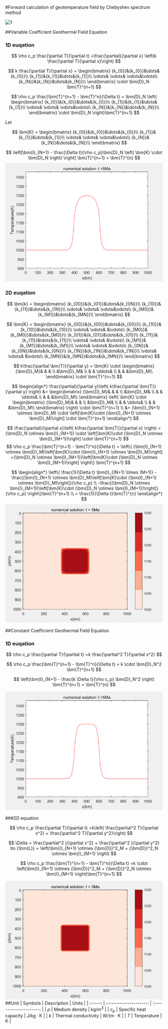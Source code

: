 #Forward calculation of geotemperature field by Chebyshev spectrum method

![1](<http://latex.codecogs.com/svg.latex?\int_a^bf(x)\ dx>)

##Variable Coefficient Geothermal Field Equation

### 1D euqation

$$
\rho c_p \frac{\partial T}{\partial t}
 =\frac{\partial}{\partial x} \left(k \frac{\partial T}{\partial x}\right)
$$

$$
k \frac{\partial T}{\partial x} =
\begin{bmatrix}
{k_{0}}&{k_{0}}&\dots&{k_{0}}\\
{k_{1}}&{k_{1}}&\dots&{k_{1}}\\
\vdots& \vdots& \vdots&\vdots\\
{k_{N}}&{k_{N}}&\dots&{k_{N}}\\
\end{bmatrix}
\cdot \bm{D}_N \bm{T}^{n+1}
$$

$$
\rho c_p \frac{\bm{T}^{n+1} - \bm{T}^n}{\Delta t}
= \bm{D}_N
\left(
\begin{bmatrix}
{k_{0}}&{k_{0}}&\dots&{k_{0}}\\
{k_{1}}&{k_{1}}&\dots&{k_{1}}\\
\vdots& \vdots& \vdots&\vdots\\
{k_{N}}&{k_{N}}&\dots&{k_{N}}\\
\end{bmatrix}
\cdot \bm{D}_N
\right)\bm{T}^{n+1}
$$

Let

$$
\bm{K} =
\begin{bmatrix}
{k_{0}}&{k_{0}}&\dots&{k_{0}}\\
{k_{1}}&{k_{1}}&\dots&{k_{1}}\\
\vdots& \vdots& \vdots&\vdots\\
{k_{N}}&{k_{N}}&\dots&{k_{N}}\\
\end{bmatrix}
$$

$$
\left[\bm{I}_{N+1} - \frac{\Delta t}{\rho c_p}\bm{D}_N \left( \bm{K} \cdot \bm{D}_N \right) \right] \bm{T}^{n+1} = \bm{T}^{n}
$$
![VariableCoeffieientGeoThermalFIeld1D](Figures/VariableCoeffieientGeoThermalFIeld1D.gif)

### 2D euqation

$$
\bm{k} =
\begin{bmatrix}
{k_{00}}&{k_{01}}&\dots&{k_{0N}}\\
{k_{10}}&{k_{11}}&\dots&{k_{1N}}\\
\vdots& \vdots& \vdots&\vdots\\
{k_{M0}}&{k_{M1}}&\dots&{k_{MN}}\\
\end{bmatrix}
$$

$$
\bm{K} =
\begin{bmatrix}
{k_{00}}&{k_{00}}&\dots&{k_{00}}\\
{k_{10}}&{k_{10}}&\dots&{k_{10}}\\
\vdots& \vdots& &\vdots\\
{k_{M0}}&{k_{M0}}&\dots&{k_{M0}}\\
{k_{01}}&{k_{01}}&\dots&{k_{01}}\\
{k_{11}}&{k_{11}}&\dots&{k_{11}}\\
\vdots& \vdots& &\vdots\\
{k_{M1}}&{k_{M1}}&\dots&{k_{M1}}\\
\vdots& \vdots& &\vdots\\
{k_{0N}}&{k_{0N}}&\dots&{k_{0N}}\\
{k_{1N}}&{k_{1N}}&\dots&{k_{1N}}\\
\vdots& \vdots& &\vdots\\
{k_{MN}}&{k_{MN}}&\dots&{k_{MN}}\\
\end{bmatrix}
$$

$$
k\frac{\partial \bm{T}}{\partial y}
= \bm{K} \cdot
\begin{bmatrix}
{\bm{D}_M}&     &    &        \\
        &\bm{D}_M&        \\
      &       & \ddots&      \\
        &        &     &\bm{D}_M\\
\end{bmatrix}
\cdot \bm{T}^{n+1}
$$

$$
\begin{align*}
\frac{\partial}{\partial y}\left( k\frac{\partial \bm{T}}{\partial y} \right)
&= \begin{bmatrix}
{\bm{D}_M}&     &    &        \\
        &\bm{D}_M&        \\
      &       & \ddots&      \\
        &        &     &\bm{D}_M\\
\end{bmatrix}
\left(
 \bm{K} \cdot
\begin{bmatrix}
{\bm{D}_M}&     &    &        \\
        &\bm{D}_M&        \\
      &       & \ddots&      \\
        &        &     &\bm{D}_M\\
\end{bmatrix}
    \right)
\cdot \bm{T}^{n+1} \\
&= (\bm{I}_{N+1} \otimes \bm{D}_M) \cdot
\left[\bm{K}\cdot (\bm{I}_{N+1} \otimes \bm{D}_M)\right] \cdot \bm{T}^{n+1}
\end{align*}
$$

$$
\frac{\partial}{\partial x}\left( k\frac{\partial \bm{T}}{\partial x} \right)
=  (\bm{D}_N \otimes \bm{I}_{M+1}) \cdot
\left[\bm{K}\cdot (\bm{D}_N \otimes \bm{I}_{M+1})\right] \cdot \bm{T}^{n+1}
$$
$$
\rho c_p \frac{\bm{T}^{n+1} - \bm{T}^n}{\Delta t}
= \left\{
(\bm{I}_{N+1} \otimes \bm{D}_M)\left[\bm{K}\cdot (\bm{I}_{N+1} \otimes \bm{D}_M)\right]
+(\bm{D}_N \otimes \bm{I}_{M+1})\left[\bm{K}\cdot (\bm{D}_N \otimes \bm{I}_{M+1})\right]
    \right\}
\bm{T}^{n+1} 
$$

$$
\begin{align*}
\left\{ \frac{1}{\Delta t} \bm{I}_{(N+1) \times (M+1)} - 
\frac{(\bm{I}_{N+1} \otimes \bm{D}_M)\left[\bm{K}\cdot (\bm{I}_{N+1} \otimes \bm{D}_M)\right]}{\rho c_p} \\ -\frac{(\bm{D}_N \otimes \bm{I}_{M+1})\left[\bm{K}\cdot (\bm{D}_N \otimes \bm{I}_{M+1})\right]}{\rho c_p} \right\}\bm{T}^{n+1} \\
 = \frac{1}{\Delta t}\bm{T}^{n} 
\end{align*}
$$
![VariableCoeffieientGeoThermalFIeld2D](Figures/VariableCoeffieientGeoThermalFIeld2D.gif)

##Constant Coefficient Geothermal Field Equation

### 1D euqation

$$
\rho c_p \frac{\partial T}{\partial t}
 =k \frac{\partial^2 T}{\partial x^2}
$$

$$
\rho c_p \frac{\bm{T}^{n+1} - \bm{T}^n}{\Delta t}
= k \cdot \bm{D}_N^2 \bm{T}^{n+1}
$$

$$
\left(\bm{I}_{N+1} - \frac{k \Delta t}{\rho c_p} \bm{D}_N^2 \right)
\bm{T}^{n+1} =  \bm{T}^{n}
$$

![ConstantCoeffieientGeoThermalFIeld1D](Figures/ConstantCoeffieientGeoThermalFIeld1D.gif)

###2D equation

$$
\rho c_p \frac{\partial T}{\partial t}
 =k\left( \frac{\partial^2 T}{\partial x^2} + \frac{\partial^2 T}{\partial y^2}\right)
$$

$$
\Delta = \frac{\partial^2 }{\partial x^2} + \frac{\partial^2 }{\partial y^2}
\to {\bm{L}}
= \left(\bm{I}_{N+1} \otimes  {\bm{D}}^2_M + {\bm{D}}^2_N \otimes \bm{I}_{M+1} \right)
$$

$$
\rho c_p \frac{\bm{T}^{n+1} - \bm{T}^n}{\Delta t}
=k \cdot \left(\bm{I}_{N+1} \otimes  {\bm{D}}^2_M + {\bm{D}}^2_N \otimes \bm{I}_{M+1} \right)\bm{T}^{n+1}
$$

![ConstantCoeffieientGeoThermalFIeld2D](Figures/ConstantCoeffieientGeoThermalFIeld2D.gif)
##Unit
| Symbols | Description | Units |
| :-----: | :--------------------: | :---------------------: |
| $\rho$ | Medium density | $\mathrm{kg/m^3      }$ |
| $c_p$ | Specific heat capacity | $\mathrm{J/kg \cdot K}$ |
| $k$ | Thermal conductivity | $\mathrm{W/(m \cdot K}$ |
| $T$ | Tenperature | $\mathrm{K }$ |
